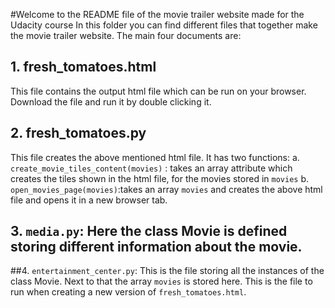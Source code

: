 #Welcome to the README file of the movie trailer website made for the Udacity course
In this folder you can find different files that together make the movie trailer
website. The main four documents are: 

## 1. fresh_tomatoes.html
This file contains the output html file which can be run on your browser. 
Download the file and run it by double clicking it. 

## 2. fresh_tomatoes.py
This file creates the above mentioned html file. It has two functions:
a. `create_movie_tiles_content(movies)` : takes an array attribute which creates the tiles 
shown in the html file, for the movies stored in `movies`
b. `open_movies_page(movies)`:takes an array `movies` and creates the above html file and
opens it in a new browser tab. 

## 3. `media.py`: Here the class Movie is defined storing different information about the movie. 
##4. `entertainment_center.py`: This is the file storing all the instances of the class Movie. 
Next to that the array `movies` is stored here. This is the file to run when creating a 
new version of `fresh_tomatoes.html`. 
